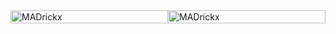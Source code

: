 <div style="display:flex;">
<img style="width:100%" src="https://github-readme-stats.vercel.app/api?username=MADrickx&show_icons=true&locale=en&count_private=true&theme=radical&hide=issues,contribs" alt="MADrickx" />
<img style="width:100%" src="https://github-readme-streak-stats.herokuapp.com/?user=MADrickx&" alt="MADrickx" />
</div>
